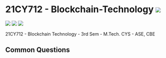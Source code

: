 # 21CY712 - Blockchain-Technology ![](https://img.shields.io/badge/-Live-brightgreen)
![](https://img.shields.io/badge/Batch-21CYS-lightgreen) ![](https://img.shields.io/badge/PG-blue) ![](https://img.shields.io/badge/Subject-Blockchain-blue)

21CY712  - Blockchain Technology - 3rd Sem - M.Tech. CYS - ASE, CBE

## Common Questions

